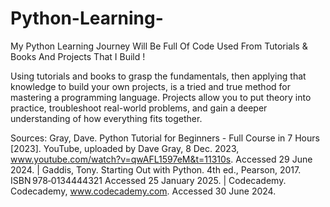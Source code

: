 # Python-Learning-
My Python Learning Journey Will Be Full Of Code Used From Tutorials &amp; Books And Projects That I Build ! 


Using tutorials and books to grasp the fundamentals, then applying that knowledge to build your own projects, is a tried and true method for mastering a programming language. Projects allow you to put theory into practice, troubleshoot real-world problems, and gain a deeper understanding of how everything fits together.

Sources:
Gray, Dave. Python Tutorial for Beginners - Full Course in 7 Hours [2023]. YouTube, uploaded by Dave Gray, 8 Dec. 2023, www.youtube.com/watch?v=qwAFL1597eM&t=11310s. Accessed 29 June 2024. | 
Gaddis, Tony. Starting Out with Python. 4th ed., Pearson, 2017. ISBN 978‑0134444321 Accessed 25 January 2025. | 
Codecademy. Codecademy, www.codecademy.com. Accessed 30 June 2024.